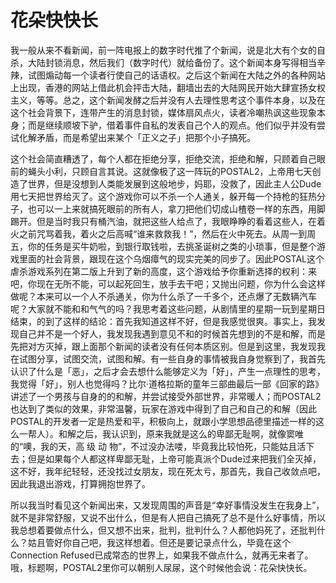 # 花朵快快长

我一般从来不看新闻，前一阵电报上的数字时代推了个新闻，说是北大有个女的自杀，大陆封锁消息，然后我们（数字时代）就给备份了。这个新闻本身写得相当辛辣，试图煽动每一个读者行使自己的话语权。之后这个新闻在大陆之外的各种网站上出现，香港的网站上借此机会抨击大陆，翻墙出去的大陆网民开始大肆宣扬女权主义，等等。总之，这个新闻发酵之后并没有人去理性思考这个事件本身，以及在这个社会背景下，连带产生的消息封锁，媒体扇风点火，读者冷嘲热讽这些现象本身；而是继续顺坡下驴，借着事件自私的发表自己个人的观点。他们似乎并没有尝试化解矛盾，而是希望出来某个「正义之子」把那个小子搞死。

这个社会简直糟透了，每个人都在拒绝分享，拒绝交流，拒绝和解，只顾着自己眼前的蝇头小利，只顾自言其说。这就像极了这一阵玩的POSTAL2，上帝用七天创造了世界，但是没想到人类能发展到这般地步，妈耶，没救了，因此主人公Dude用七天把世界给灭了。这个游戏你可以不杀一个人通关，躲开每一个持枪的狂热分子，也可以一上来就搞死眼前的所有人，拿刀把他们切成山楂卷一样的东西，用脚踢开。但是当时我只有桶汽油，就把这些人给点了，我眼睁睁的看着这些人，在着火之前咒骂着我，着火之后高喊“谁来救救我！”，然后在火中死去。从周一到周五，你的任务是买牛奶啦，到银行取钱啦，去挑圣诞树之类的小琐事，但是整个游戏里面的社会背景，跟现在这个乌烟瘴气的现实完美的同步了。因此POSTAL这个虐杀游戏系列在第二版上升到了新的高度，这个游戏给予你重新选择的权利：来吧，你现在无所不能，可以起死回生，放手去干吧；又抛出问题，你为什么会这样做呢？本来可以一个人不杀通关，你为什么杀了一千多个，还点爆了无数辆汽车呢？大家就不能和和气气的吗？我思考着这些问题，从剧情里的星期一玩到星期日结束，的到了这样的结论：首先我知道这样不好，但是我感觉很爽。事实上，我发现自己并不是一个好人，我发现我遇到意见不和的时候首先想到的不是和解，而是先把对方灭掉，跟上面那个新闻的读者没有任何本质区别。但是到这里，我发现我在试图分享，试图交流，试图和解。有一些自身的事情被我自身觉察到了，我首先认识了什么是「恶」，之后才会去想什么能够定义为「好」，产生一点理性的思考，我觉得「好」，别人也觉得吗？比尔·道格拉斯的童年三部曲最后一部《回家的路》讲述了一个男孩与自身的的和解，并尝试接受外部世界，非常暖人；而POSTAL2也达到了类似的效果，非常温馨，玩家在游戏中得到了自己和自己的和解（因此POSTAL的开发者一定是热爱和平，积极向上，就跟小学思想品德里描述一样的这么一帮人）。和解之后，我认识到，原来我就是这么的卑鄙无耻啊，就像窦唯的“噢，我的天，高 级 动 物”，不过没办法喽，毕竟我比较怕死，只能姑且活下去；但是如果每个人都这样卑鄙无耻，上帝可能真派个Dude过来把我们全灭掉，这不好，我年纪轻轻，还没找过女朋友，现在死太亏，那首先，我自己收敛点吧，因此我退出游戏，打算拥抱世界了。

所以我当时看见这个新闻出来，又发现周围的声音是“幸好事情没发生在我身上”，就不是非常舒服，又说不出什么，但是有人把自己搞死了总不是什么好事情，所以我总想着要做点什么，但又想不出来，批判，批判什么？人都他妈死了，还批判什么？姑且管好你自己吧，我这样想着。但还是要记录点什么，毕竟在这个Connection Refused已成常态的世界上，如果我不做点什么，就再无来者了。哦，标题啊，POSTAL2里你可以朝别人尿尿，这个时候他会说：花朵快快长。
